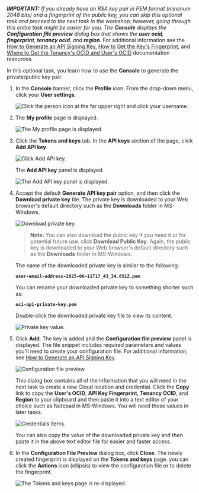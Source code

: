 <!--
    {
        "name":"Generate an RSA key pair",
        "description":"Generate an RSA key pair and get the key's values and fingerprint",
        "author": "Lauran K. Serhal",
        "lastUpdated": "June 2025"
    }
-->


_**IMPORTANT:** If you already have an RSA key pair in PEM format (minimum 2048 bits) and a fingerprint of the public key, you can skip this optional task and proceed to the next task in the workshop; however, going through this entire task might be easier for you. The **Console** displays the **Configuration file preview** dialog box that shows the **user ocid**, **fingerprint**, **tenancy ocid**, and **region**._ For additional information see the [How to Generate an API Signing Key](https://docs.oracle.com/en-us/iaas/Content/API/Concepts/apisigningkey.htm#two), [How to Get the Key's Fingerprint](https://docs.oracle.com/en-us/iaas/Content/API/Concepts/apisigningkey.htm#four), and [Where to Get the Tenancy's OCID and User's OCID](https://docs.oracle.com/en-us/iaas/Content/API/Concepts/apisigningkey.htm#five) documentation resources.

In this optional task, you learn how to use the **Console** to generate the private/public key pair.

1. In the **Console** banner, click the **Profile** icon. From the drop-down menu, click your **User settings**.

    ![Click the person icon at the far upper right and click your username.](./images/click-my-profile-redwood.png " ")

2. The **My profile** page is displayed. 

    ![The My profile page is displayed.](./images/my-profile-page.png " ")

3. Click the **Tokens and keys** tab. In the **API keys** section of the page, click **Add API key**.

    ![Click Add API key.](./images/add-api-key-redwood.png " ")

    The **Add API key** panel is displayed. 

    ![The Add API key panel is displayed.](./images/add-api-key-panel-redwood.png " ")

4. Accept the default **Generate API key pair** option, and then click the **Download private key** tile. The private key is downloaded to your Web browser's default directory such as the **Downloads** folder in MS-Windows.

    ![Download private key.](./images/private-key-downloaded-redwood.png " ")

    >**Note:** You can also download the public key if you need it or for potential future use. click **Download Public Key**. Again, the public key is downloaded to your Web browser's default directory such as the **Downloads** folder in MS-Windows.

    The name of the downloaded private key is similar to the following:

    **`user-email-address-2025-06-11T17_43_34.851Z.pem`**

    You can rename your downloaded private key to something shorter such as:

    **`oci-api-private-key.pem`**

    Double-click the downloaded private key file to view its content. 

    ![Private key value.](./images/get-private-key-value.png " ")

5. Click **Add**. The key is added and the **Configuration file preview** panel is displayed. The file snippet includes required parameters and values you'll need to create your configuration file. For additional information, see [How to Generate an API Signing Key](https://docs.oracle.com/en-us/iaas/Content/API/Concepts/apisigningkey.htm#two).

    ![Configuration file preview.](./images/config-file-preview.png " ")

    This dialog box contains all of the information that you will need in the next task to create a new Cloud location and credential. Click the **Copy** link to copy the **User's OCID**, **API Key Fingerprint**, **Tenancy OCID**, and **Region** to your clipboard and then paste it into a text editor of your choice such as Notepad in MS-Windows. You will need those values in later tasks.

    ![Credentials items.](./images/rsa-key-pair-items.png " ")

    You can also copy the value of the downloaded private key and then paste it in the above text editor file for easier and faster access.

6. In the **Configuration File Preview** dialog box, click **Close**. The newly created fingerprint is displayed on the **Tokens and keys** page. you can click the **Actions** icon (ellipsis) to view the configuration file or to delete the fingerprint.

    ![The Tokens and keys page is re-displayed.](./images/tokens-keys-page.png " ")